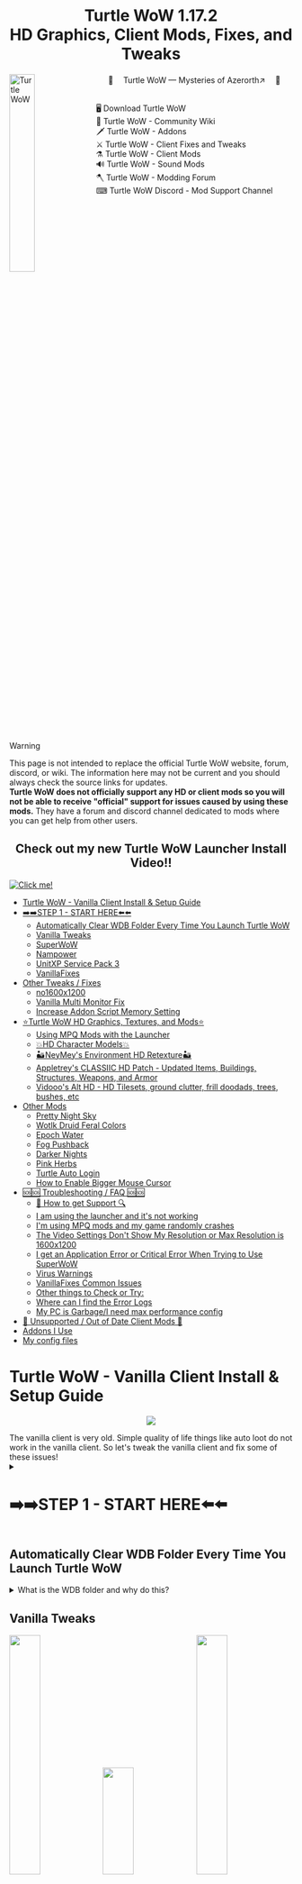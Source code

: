 
<h1 align="center" style="border-bottom: none;">Turtle WoW 1.17.2<br>HD Graphics, Client Mods, Fixes, and Tweaks</h1>
	<img align="left" src="https://turtle-wow.org/build/assets/web_logo-zTY2oemL.png" alt="Turtle WoW" width="30%">
<div id="toc">
  <ul align="center" style="list-style: none">
    <summary>
<p align="center">
	🐢 　<a href="https://turtle-wow.org/">Turtle WoW — Mysteries of Azerorth↗️</a> 　🐢
  <br>
  <br>
	<p align="left">
		🖥️ <a href="https://forum.turtle-wow.org/viewtopic.php?t=7709">Download Turtle WoW</a><br>
		🏹 <a href="https://github.com/othneildrew/Best-README-Template">Turtle WoW - Community Wiki</a><br>
		🗡 <a href="https://turtle-wow.fandom.com/wiki/Addons">Turtle WoW - Addons</a><br>
		⚔ <a href="https://turtle-wow.fandom.com/wiki/Client_Fixes_and_Tweaks">Turtle WoW - Client Fixes and Tweaks</a><br>
		⚗️ <a href="https://turtle-wow.fandom.com/wiki/Client_Mods">Turtle WoW - Client Mods</a><br>
		🔊 <a href="https://turtle-wow.fandom.com/wiki/Sound_Mods">Turtle WoW - Sound Mods</a><br>
		🪓 <a href="https://forum.turtle-wow.org/viewforum.php?f=29&sid=d8169699dbac9a393102f4478d15fd4b">Turtle WoW - Modding Forum</a><br>
		⌨ <a href="https://discord.com/channels/466622455805378571/1158807751850475690">Turtle WoW Discord - Mod Support Channel</a><br>
</p>
    </summary>
  </ul>
</div>
  <br clear="left">


> [!WARNING]
> This page is not intended to replace the official Turtle WoW website, forum, discord, or wiki. The information here may not be current and you should always check the source links for updates. <br>
> <b>Turtle WoW does not officially support any HD or client mods so you will not be able to receive "official" support for issues caused by using these mods.</b>
> They have a forum and discord channel dedicated to mods where you can get help from other users.


<h2 align="center">Check out my new Turtle WoW Launcher Install Video!!</h2>

<a href="https://youtu.be/A6FdCHgxTwI">
  <img src="https://i.imgur.com/J32LML0.jpeg" alt="Click me!" />
</a>


<!-- ToC begin -->
<a id="toc"></a>

- [Turtle WoW - Vanilla Client Install & Setup Guide](#turtle-wow---vanilla-client-install--setup-guide)
- [➡️➡️STEP 1 - START HERE⬅️⬅️](#%EF%B8%8F%EF%B8%8Fstep-1---start-here%EF%B8%8F%EF%B8%8F)
  - [Automatically Clear WDB Folder Every Time You Launch Turtle WoW](#automatically-clear-wdb-folder-every-time-you-launch-turtle-wow)
  - [Vanilla Tweaks](#vanilla-tweaks)
  - [SuperWoW](#superwow)
  - [Nampower](#nampower)
  - [UnitXP Service Pack 3](#unitxp-service-pack-3)
  - [VanillaFixes](#vanillafixes)
- [Other Tweaks / Fixes](#other-tweaks--fixes)
  - [no1600x1200](#no1600x1200)
  - [Vanilla Multi Monitor Fix](#vanilla-multi-monitor-fix)
  - [Increase Addon Script Memory Setting](#increase-addon-script-memory-setting)
- [⭐Turtle WoW HD Graphics, Textures, and Mods⭐](#turtle-wow-hd-graphics-textures-and-mods)
  - [Using MPQ Mods with the Launcher](#using-mpq-mods-with-the-launcher)
  - [💥HD Character Models💥](#hd-character-models)
  - [🏜️NeyMey's Environment HD Retexture🏜️](#%EF%B8%8Fneymeys-environment-hd-retexture%EF%B8%8F)
  - [Appletrey's CLASSIIC HD Patch - Updated Items, Buildings, Structures, Weapons, and Armor](#appletreys-classiic-hd-patch---updated-items-buildings-structures-weapons-and-armor)
  - [Vidooo's Alt HD - HD Tilesets, ground clutter, frill doodads, trees, bushes, etc](#vidooos-alt-hd---hd-tilesets-ground-clutter-frill-doodads-trees-bushes-etc)
- [Other Mods](#other-mods)
  - [Pretty Night Sky](#pretty-night-sky)
  - [Wotlk Druid Feral Colors](#wotlk-druid-feral-colors)
  - [Epoch Water](#epoch-water)
  - [Fog Pushback](#fog-pushback)
  - [Darker Nights](#darker-nights)
  - [Pink Herbs](#pink-herbs)
  - [Turtle Auto Login](#turtle-auto-login)
  - [How to Enable Bigger Mouse Cursor](#how-to-enable-bigger-mouse-cursor)
- [🆘🆘 Troubleshooting / FAQ 🆘🆘](#-troubleshooting--faq-)
  - [🔎 How to get Support 🔍](#-how-to-get-support-)
  - [I am using the launcher and it's not working](#i-am-using-the-launcher-and-its-not-working)
  - [I'm using MPQ mods and my game randomly crashes](#im-using-mpq-mods-and-my-game-randomly-crashes)
  - [The Video Settings Don't Show My Resolution or Max Resolution is 1600x1200](#the-video-settings-dont-show-my-resolution-or-max-resolution-is-1600x1200)
  - [I get an Application Error or Critical Error When Trying to Use SuperWoW](#i-get-an-application-error-or-critical-error-when-trying-to-use-superwow)
  - [Virus Warnings](#virus-warnings)
  - [VanillaFixes Common Issues](#vanillafixes-common-issues)
  - [Other things to Check or Try:](#other-things-to-check-or-try)
  - [Where can I find the Error Logs](#where-can-i-find-the-error-logs)
  - [My PC is Garbage/I need max performance config](#my-pc-is-garbagei-need-max-performance-config)
- [🛑 Unsupported / Out of Date Client Mods 🛑](#-unsupported--out-of-date-client-mods-)
- [Addons I Use](#addons-i-use)
- [My config files](#my-config-files)
<!-- ToC end -->



# Turtle WoW - Vanilla Client Install & Setup Guide
<p align="center"><img src="https://i.imgur.com/X53e4Lt.jpeg"></p>
The vanilla client is very old. Simple quality of life things like auto loot do not work in the vanilla client. So let's tweak the vanilla client and fix some of these issues!

<details>
<summary>

# ➡️➡️STEP 1 - START HERE⬅️⬅️
</summary>

1. Download the game:
   The ZIP folder contains the FULL GAME. Do not run the Launcher file or it will download TWO copies of the game!!!
	- https://forum.turtle-wow.org/viewtopic.php?t=7709
	- https://turtle-eu.b-cdn.net/twmoa_1172.zip
 	- https://eudl.turtle-wow.org/twmoa_1172.zip

2. You also need to download the latest Turtle WoW patch files.
   	- Download the latest twpatch_files.zip from - https://eudl.turtle-wow.org/twpatch_files.zip
   	- Unzip and copy WoW.exe from the twpatch_files folder into your main TWoW folder.
   	- Copy patch-7.mpq from the twpatch_files\Data folder to your TWoW\Data folder.

4. The game files should all be unzipped into a folder that is easy to find such as <br>
	- ```C:\twmoa_1172``` or 
	- ```C:\TurtleWoW``` or 
	- ```C:\TWoW```
 	- ⚠️ DO NOT use or run TWoW from your Downloads, Desktop, or Documents folders as these are protected folders under Windows (Controlled Folder Access, part of Windows Security) and you might run into weird permissions errors further down when trying to setup mods. 

5. Download and install Microsoft Visual C++ Redistributables - x86 and x64
	- **Yes, BOTH!! It doesn't matter that you're running 64 bit Windows. Download BOTH!!**
		- From Microsoft - [vc_redist.x86](https://aka.ms/vs/17/release/vc_redist.x86.exe)  and [vc_redist.x64](https://aka.ms/vs/17/release/vc_redist.x64.exe)
	Or...
 	- ✅Recommended - ["All-In-One" VisualCppRedist_AIO_x86_x64.exe](https://github.com/abbodi1406/vcredist/releases) which has both the x86 and x64 for all major versions.
6. Update your graphics drivers
	- [AMD Graphics Drivers](https://www.amd.com/en/support/download/drivers.html)
	- [Nvidia Graphics Drivers](https://www.nvidia.com/en-us/drivers/)
	- [Intel Graphics Drivers](https://www.intel.com/content/www/us/en/search.html#sort=relevancy&f:@tabfilter=[Downloads]&f:@stm_10385_en=[Graphics])
	<br>

7. ⚡⚡ **Reboot** after installing the drivers ⚡⚡
</details>

## Automatically Clear WDB Folder Every Time You Launch Turtle WoW

<details>
<summary>What is the WDB folder and why do this?</summary>

>It's a local cache folder that saves various game data. Instead of contacting the server the game will default to this cached data. This data will often times get out of sync with the server and that's when you'll start seeing weird bugs, crashes, and other random issues with your game. 
>TurtleWoW recommends deleting the WDB folder frequently. 

The steps below will prevent the WDB folder from ever being created so you never have to manually delete it.

1. Delete the WDB folder (if it exists)
2. Right Click an empty area of the main TurtleWoW folder -> New -> Text Document
3. Name it "WDB" and remove .txt at the end. 
	- If you don't see the .txt at the end, you will need to [Enable Show File Extensions in Explorer](https://www.howtogeek.com/205086/beginner-how-to-make-windows-show-file-extensions/#how-to-show-file-extensions-in-windows-10) and ensure the .txt is removed from the filename.
4. It should look like this when you're done

<p align="center"><img src="https://i.imgur.com/P5VCRFs.png" height="400"></p>

https://forum.turtle-wow.org/viewtopic.php?t=539
</details>

## Vanilla Tweaks
<img src="https://i.imgur.com/MCxr3xm.jpeg" width="33%"><img src="https://i.imgur.com/QxlZD8Q.jpeg" height="190" width="33%"><img src="https://i.imgur.com/FFqG4va.jpeg" width="33%"><br>
<img src="https://i.imgur.com/o3XAfp6.jpeg" width="33%"><img src="https://i.imgur.com/byqnZti.jpeg" width="33%"><img src="https://i.imgur.com/XTM74UE.jpeg" width="33%">



> [!Note]
> This will enable widescreen FoV, increase farclip (max render distance), enable right click auto loot, increase max camera distance, nameplate range to match TBC, allow the game to use more than 2GB of memory, enable more sound channels, and way way more!

I will list three ways to apply VanillaTweaks. Options 1 and 2 are my recommended ways of going about it. Options 2 can be used to push the vanilla client to it's limits (see screenshots above).

<details>
<summary>Option 1 - Apply Manually using Drag and Drop (EASY)</summary>
<br>

This is the default and recommended way to apply VanillaTweaks. 

1. Download [vanilla-tweaks_v1.6.0_x86_64-pc-windows-gnu.zip](https://github.com/brndd/vanilla-tweaks/releases/download/v1.6.0/vanilla-tweaks_v1.6.0_x86_64-pc-windows-gnu.zip) 
2. Unzip the folder and put the files in your main TWoW folder.
3. From the main TWoW folder, click on WoW.exe and drag it on top of vanilla_tweaks.exe. 
4. This will create a new file called WoW_tweaked.exe, which has all the tweaks applied. Nice!
5. Let's make sure we have a copy of the original WoW.exe backed up somewhere before we continue... just in case you mess things up 😉
6. Rename WoW.exe to WoW-OriginalBackup.exe
7. Rename WoW_tweaked.exe to WoW.exe - This part is important!!!
</details>

<details>
<summary>Option 2 - Apply Custom Settings using Command Line (HARD)</summary>

<br>

> ## ⚠ Warning ⚠
> If you don't know what you're doing this can really break your game! Make sure you read the help printout and documentation when messing with these settings. 

Option 2 is for advanced use cases when you want to set a custom value for one or more tweaks.<br>


> ### 📜 Example
> 1) The default game Field of View (FoV) value in radians is 1.5708. Vanilla Tweaks sets it to 1.925 (Widescren FoV). 
>    - You want to go even wider and apply the maximum FoV possible: 3.14. <br>
> 2) The max camera distance LIMIT is 50. Vanilla Tweaks does not change this value by default. 
>    - You want to increase it to 100. 


1. Download [vanilla-tweaks_v1.6.0_x86_64-pc-windows-gnu.zip](https://github.com/brndd/vanilla-tweaks/releases/download/v1.6.0/vanilla-tweaks_v1.6.0_x86_64-pc-windows-gnu.zip) 
2. Unzip the folder and put the files in your main TWoW folder.
3. Make a copy of WoW.exe in case you mess things up!
4. Press and hold Ctrl + Shift and right click an empty spot in the TWoW folder.
5. Select "Open PowerShell window here"
6. Type out your command and press enter. Example below using the previous use case:
``` .\vanilla-tweaks.exe --fov 3.14 --maxcameradistance 100 WoW.exe```
1. For this example the max camera distance tweak requires one last command that has to be typed in game. So after patching WoW.exe, you'll need to start the game and open the chat box and type this command in order to fully apply the max camera distance change:2
```/console CameraDistanceMax 100``` 

What are the commands?
	- Type ``` .\vanilla-tweaks.exe --help```
	- Look at the [VanillaTweaks README](https://github.com/brndd/vanilla-tweaks/blob/master/README.md) 
	- Look at the source code of [/src/main.rs](https://github.com/brndd/vanilla-tweaks/blob/master/src/main.rs) for more documentation.
</details>

<details>
<summary>Option 3 - Apply Using The Launcher (EASY)</summary>

<br>Option 3 is the newest way which can be done using the official TWoW Launcher. Be aware, the launcher is brand new and in rapid development. I would suggest using option 1 or 2 until the launcher is in a more stable state.

The new launcher has most, but not all, of the important Tweaks built in. After you configure these settings you can close the launcher. Do not start the game from the launcher if you plan to use any of the other tweaks below. 

⚠️ ⚠️ DO NOT CHANGE THE RENDER DISTANCE (Default 777) or your game will have graphical glitches!!! ⚠️ ⚠️

<p align="center"><img src="https://github.com/user-attachments/assets/647ce5d2-6d24-445e-bcc9-d802ab247530" height="300"></p>

[Vanilla Tweaks](https://github.com/brndd/vanilla-tweaks)

</details>

## SuperWoW
> [!Note]
> SuperWoW enables a lot of advanced lua features that are not available in the vanilla client. Lots of addons utilize or are greatly enhanced by it. It also doubles the macro character limit - up to 511 characters. And much more!

<details>
<summary>SuperWoW Install Guide</summary><br>

1. Download the [latest release zip file](https://github.com/balakethelock/SuperWoW/releases/tag/Release). 
2. Put SuperWoWhook.dll and the other files into your main TWoW folder.
3. [Download](https://github.com/balakethelock/SuperAPI/archive/refs/heads/master.zip) the optional compatibility addon, [SuperAPI](https://github.com/balakethelock/SuperAPI), which will add a minimap icon allowing you to change SuperWoW settings. 
	- Unzip and put the SuperAPI folder in your Interface\Addons folder: twmoa_1172\Interface\AddOns\SuperAPI
	- Be sure to remove the "-master" from the folder name
	
	<p align="center"><img src="https://i.imgur.com/PWVPBaN.png" width="30%"></p><br>

4. [SuperAPI_Castlib](https://github.com/balakethelock/SuperAPI_Castlib) (Optional) - Adds castbars to nameplates. If you have latest version of PfUI you won't need this addon.
   - [Download SuperAPI_Castlib](https://github.com/balakethelock/SuperAPI_Castlib/archive/refs/heads/master.zip)
	- Unzip and put the SuperAPI_Castlib folder in your Interface\Addons folder: twmoa_1172\Interface\AddOns\SuperAPI_Castlib
	- Be sure to remove the "-master" from the folder name


**😱❌ Game crashing when trying to use SuperWoW? ❌⚠️**

See FAQ sections: [SuperWoW Application/Critical Error](#i-get-an-application-error-or-critical-error-when-trying-to-use-superwow) and [SuperWoW Windows Security Settings](#virus-warnings) 🫡


[SuperWoW](https://github.com/balakethelock/SuperWoW)

[SuperAPI](https://github.com/balakethelock/SuperAPI)

[SuperAPI_Castlib](https://github.com/balakethelock/SuperAPI_Castlib)

[pepopo978's SuperWoW Installation Guide](https://github.com/pepopo978/SuperwowInstallation)

[List of Addons that Use SuperWoW](https://turtle-wow.fandom.com/wiki/Addons#SuperWoW_Addons)

</details>

## Nampower
> [!Note]
>There is a design flaw in this version of the client (Vanilla WoW) - A player is not allowed to cast a second spell until after the client receives word of the completion of the previous spell. Nampower works around that design flaw by altering the client behavior to not wait for the server to acknowledge anything.
>
> Additionally adds: spell queuing, automatic retry on error, quickcasting, queued spell icon display, buffer to avoid server rejections from casting too quickly, prevent right-clicking from changing your current target when in combat, high_resolution_clock instead of GetTickCount for faster timing on when to start casts, fixes broken cast animations when casting spells back to back, AND MORE!!

<p align="center"><img src="https://i.imgur.com/rOEZla9.png" width="40%"></p>


<details>
<summary>Nampower Install Guide</summary><br>

We will utilize [Pepo's version of nampower](https://github.com/pepopo978/nampower) which has even more client fixes such as spell queuing, automatic retry on error, and quickcasting.

1. Download the [latest nampower.dll from the release](https://github.com/pepopo978/nampower/releases) page.
2. Put nampower.dll in your main TWoW folder.
3. Download the optional [NampowerSettings](https://github.com/pepopo978/NampowerSettings/archive/refs/heads/master.zip) compatibility addon. This will add a minimap icon allowing you to change various nampower settings.
   	- Unzip and put the NampowerSettings folder in your Interface\Addons folder: twmoa_1172\Interface\AddOns\NampowerSettings
   	- Be sure to remove the "-master" from the folder name. The folder path should look similar to the image below:
   	<p align="center"><img src="https://i.imgur.com/OcKJG3S.png" width="40%"></p>

[Pepo's Fork](https://github.com/pepopo978/nampower)

[Original nampower](https://github.com/namreeb/nampower)

</details>

## UnitXP Service Pack 3
Without UnitXP SP3             |  With UnitXP SP3
:-------------------------:|:-------------------------:
![](https://static.wikia.nocookie.net/turtle-wow/images/1/12/Without_unitxp_at_scholomance_entrance.jpg/revision/latest/scale-to-width-down/1000?cb=20240916144846)  |  ![](https://static.wikia.nocookie.net/turtle-wow/images/f/f3/UnitXP_hide_under_bridge_mobs_nameplate.jpg/revision/latest/scale-to-width-down/1000?cb=20240916145022)

> [!Note]
> Features: Adjust camera, Background notifications, Check line of sight in Lua, Debug interface for in-game Lua, Measure distance in Lua,  Various network, TCP, ACK tweaks, Proper nameplates, Screenshot in JPEG file, Better Tab targeting function, And more!

<details>
<summary>UnitXP Service Pack 3 Install Guide</summary><br>

1. Download the latest [UnitXP-SP3-bare.zip](https://github.com/allfoxwy/UnitXP_SP3/releases) from the releases page.
	- Unzip and put the UnitXP_SP3.dll in your main TWoW folder.
	- Copy the UnitXP_SP3_Addon folder to your Interface\Addons folder: twmoa_1172\Interface\AddOns\UnitXP_SP3_Addon
	- Be sure to remove the "-master" from the folder name. The folder path should look similar to the image below:

<p align="center"><img src="https://i.imgur.com/R9DQZ9L.png" width="50%"></p>

If you set up everything correctly you will see this configuration icon:

<p align="center"><img src="https://i.imgur.com/xlenKVI.png" width="40%"></p>

https://github.com/allfoxwy/UnitXP_SP3<br>
https://github.com/allfoxwy/UnitXP_SP3_Addon

</details>

## VanillaFixes
> [!Note]
> One of the most popular client fixes! Reduces issues with game stuttering and animation lag, enables Vulkan graphics instead of the default and old DirectX 9.
> We will use VanillaFixes to launch the game and it will load all the previous DLL mods if you've been following from the start. 
 
 **This will be our real game "launcher"**

<details><summary>
	
### Option 1 - VanillaFixes (Normal Version)</summary>

1. Download the latest VanillaFixes zip from the [releases](https://github.com/hannesmann/vanillafixes/releases) page.
	- [vanillafixes-1.5.2.zip](https://github.com/hannesmann/vanillafixes/releases/download/v1.5.2/vanillafixes-1.5.2.zip)
2. Unzip and put all the files in your main TWoW folder.

</details>

<details><summary>

### Option 2 - VanillaFixes (DXVK Version)</summary>

> # ⚠ Warning ⚠
> Some people have reported issues/errors trying to use dxvk with the latest 5000 series cards!!!
> 🛑 VanillaFixes-DXVK requires a Vulkan 1.3 capable dedicated graphics card!! 🛑
> 	- Nvidia RTX 2060 or higher. Minimum required driver version 550.54.14. [Nvidia Drivers](https://www.nvidia.com/en-us/drivers/)
> 	- AMD Radeon RX 5000 or higher. Minimum Adrenalin driver verion 22.1.2. [AMD Radeon Drivers](https://www.amd.com/en/support/download/drivers.html)

1. Download the latest VanillaFixes-DXVK zip from the [releases](https://github.com/hannesmann/vanillafixes/releases) page.
	- [vanillafixes-1.5.2-dxvk.zip](https://github.com/hannesmann/vanillafixes/releases/download/v1.5.2/vanillafixes-1.5.2-dxvk.zip)
2. Unzip and put all the files in your main TWoW folder.
3. Download the latest dxvk-gplasync-2.x.x.zip file from the [releases](https://gitlab.com/Ph42oN/dxvk-gplasync/-/releases) page.
4. Unzip and open the folder all the way into the x32 folder -> Copy d3d9.dll from the x32 folder to the main TWoW folder. 
	- If you copied all the files from steps 1-2, then you'll see a popup asking if you want to replace the d3d9.dll file. 
	- Click "✔️ Replace the files in the destination"

<details><summary>

#### Edit DXVK.CONF (ONLY IF YOU ARE USING DXVK Version!! SKIP OTHERWISE</summary>

Open **dxvk.conf** from the TWoW folder using notepad and edit it like below:

```
# DXVK configuration for World of Warcraft

# Set Asynchronus computations via DXVK to address 
# potential microstuttering and other graphical issues
dxvk.enableAsync = True
dxvk.gplAsyncCache = True

# Uncomment to set framerate limit
d3d9.maxFrameRate = 244

# Uncomment to force borderless fullscreen
d3d9.enableDialogMode = True

# Enable GPL if supported to reduce stuttering (NVIDIA 473.33+, AMD 24.6.1+)
dxvk.enableGraphicsPipelineLibrary = Auto
# Track pipeline lifetimes to reduce memory usage
dxvk.trackPipelineLifetime = True
# Limit compiler threads to reduce memory usage
dxvk.numCompilerThreads = 4

# Disabled because VanillaFixes sets process DPI awareness
d3d9.dpiAware = False

# If you want to show detailed GPU graphs and data in-game uncomment the line below.  
# dxvk.hud = fps,frametimes,gpuload,memory,scale=0.75,opacity=0.5

# If you just want a basic FPS counter uncomment this next line.
# dxvk.hud = fps,scale=0.75,opacity=0.5
```

</details>

</details>

</details>

<details><summary>

#### Edit DLLS.TXT</summary>

Open **dlls.txt** from the TWoW folder using notepad and edit it like below:

```
twdiscord.dll
nampower.dll
SuperWoWhook.dll
UnitXP_SP3.dll
```
If you are using the launcher to setup your mods you may need to also add to the txt file:
```VfPatcher.dll```

</details>



You are now ready to start the optimized vanilla wow client - **Run Vanillafixes.exe to start the game.** 

If you did everything correctly you should see a popup similar to this:

<p align="center"><img src="https://i.imgur.com/JMWCb4S.png" width="35%"></p>

> [!Note]
🛑 DXVK was designed and made for running 3D (Windows) applications on <u>**Linux**</u> using Wine. 🛑
> While using DXVK on Windows *may* generally work and *may* improve your performance, **it may also do the opposite!!!**

https://github.com/hannesmann/vanillafixes

</details>

# Other Tweaks / Fixes

## no1600x1200
> [!Note]
> This is an experimental fix for Vanilla 1.12 only showing 1600x1200 resolution instead of widescreen or ultrawidescreen.

<details>
<summary>no1600x1200 Install Guide</summary>

1. Download the [latest zip release](https://github.com/allfoxwy/no1600x1200/releases). 
2. Copy `no1600x1200.dll` to the TurtleWoW main folder.
3. Edit `dlls.txt` in the TWoW folder and add to the bottom of the list `no1600x1200.dll`.
4. This mod conflits with VanillaMultiMonitorFix. So use one or the other.
5. Start the game and check its Video Options.

</details>

## Vanilla Multi Monitor Fix
> [!Note]
> This is a DLL hook based fix for WoW 1.12 client misbehaving when you have multiple monitors connected.

<details>
<summary>Vanilla Multi Monitor Fix Install Guide</summary>

1. Download the latest [VanillaMultiMonitorFix release.zip](https://github.com/Mates1500/VanillaMultiMonitorFix/releases) from the releases page.
	- Unzip and put VanillaMultiMonitorFix.dll in your main TWoW folder.
	- Edit dlls.txt from your main TWoW folder and and remove the # comment from line 6 or where it says: 
	  ```
	  VanillaMultiMonitorFix.dll
	  ```
2. Set `VMMFix_preferred_monitor.txt`'s contents to your desired WoW monitor's index, as shown by running `ShowAllDisplayDevices.exe`.
3. Launch the game using VanillaFixes as it load the dll that you uncommented

https://github.com/Mates1500/VanillaMultiMonitorFix
</details>

## Increase Addon Script Memory Setting
<details>
<summary>Increase Addon Script Memory Guide</summary>

1. Start TWoW
2. Login to your account but don't select a character.
3. Click the Addons button in the bottom left corner
4. Set Script Memory (MB) to 0 - This allows the game to use as much memory as it needs for your AddOns.
   <p align="center"><img src="https://i.imgur.com/aAAXrRl.png" width="50%"></p>

</details>


# ⭐Turtle WoW HD Graphics, Textures, and Mods⭐
![](https://i.imgur.com/aieolVP.jpeg)

> [!Note]
> All mpq patches must be placed in the `TurtleWoW\Data` folder. You can use multiple graphic/mod mpq patches at the same time.
> If you download two mods and they have the same file name, one of them will have to be renamed to another letter that's not in use.

## Using MPQ Mods with the Launcher
<details>
<summary>Enable MPQ Mods using the Launcher</summary>

The launcher supports loading extra mpq's from the Data folder. Maybe you don't need VanillaTweaks, SuperWoW, or VanillaFixes and just want to try the HD graphics? I don't recommend using the launcher but here's how to do it.

<p align="center"><img src="https://i.imgur.com/7b4YfXh.png" width="30%"></p>

</details>

## 💥HD Character Models💥
<p align="center"><img src="https://i.imgur.com/JdMaqso.jpeg"></p>

> [!Note]
> Patch-A replaces playable races with their Legion HD models or other downported models from newer expansions.

### 🔥Option 1 - Turtle HD Patch-A - NEW RELEASE!🔥
<details>
<summary>Option 1 - Patch-A by Falarson+NeyMey with fixes from Watchers3D</summary>

Latest and greatest Turtle HD mod includes updates models for - Characters, NPC's, Creatures, Mounts, and More!

**<u>Patch-A.mpq</u>**

Size: 1.74 GB

Last Updated: May 20, 2025 🟢

[Patch-A](https://drive.google.com/file/d/1eV7yQDalJucJKoeThVcftX6xEg0m_ou5/view)

https://forum.turtle-wow.org/viewtopic.php?t=18689

</details>


### Option 2 - Watcher's - HD Character Models Only
<details>
<summary>Option 2 - Watcher's (Slim) Patch-A</summary>

Watcher's Patch-A contains only HD Character models. It's slimmed down which helps reduce the number of potential crashes. Gets updated pretty frequently so I would consider this a safe pick if you just want HD character models.

**<u>Watcher's (Slim) - Patch-A</u>**

Size: ~615.1 MB

Last Updated: May 6, 2025 🟢

[Patch-A](https://drive.google.com/file/d/1h0zP5SD0qhm63gZO6Jf1NL1n863U2eOh/edit)

https://forum.turtle-wow.org/viewtopic.php?t=12120

</details>

## 🏜️NeyMey's Environment HD Retexture🏜️

> [!Note]
> Contains an extensive collection HD textures for things like grass, environments and buildings, etc.

<details>
<summary>Patch-B - NeyMey's HD Environment</summary>

**<u>Patch-B.mpq</u>**

Size: 933.8 MB

Last Updated: May 18, 2025 🟢

[Patch-B](https://drive.usercontent.google.com/download?id=14gLQgWeubG6_UR29VZ-ITGnlAC_XMHnV&export=download&authuser=0)

https://forum.turtle-wow.org/viewtopic.php?t=18689

</details>

## Appletrey's CLASSIIC HD Patch - Updated Items, Buildings, Structures, Weapons, and Armor
<img src="https://i.imgur.com/fLXq9bg.jpeg" width="50%"><img src="https://i.imgur.com/ZdZ0wr5.png" width="50%">

> [!Note]
> Custom M2 Items and Environments, Massive Gear overhauls, WMO Buildings updated. Model, vehicles, structures updated. Custom outpost spikes, walls, gates, and so much more.

<details>
<summary>Patch-W - Appletrey's CLASSIIC HD Patch</summary>

**<u>Patch-W.mpq</u>**

Size: 890.9 MB

Last Updated: Jun 11, 2025 🟢

👀 [Video Showcase](https://www.youtube.com/@appletrey/videos) 👀

Custom and improved HD models. 

[Patch-W](https://drive.google.com/file/d/1t0R4iq7HtINE192pP1xvkKVBCu9Tt5CR/view)


https://forum.turtle-wow.org/viewtopic.php?t=16720

</details>

## Vidooo's Alt HD - HD Tilesets, ground clutter, frill doodads, trees, bushes, etc
> [!Note]
> This mod backports some assets from retail but with a bigger emphasis on overhauling ground clutter and tilesets. 

[Patch-H](https://drive.usercontent.google.com/download?id=1vqpkGn9PDRHAvGAn9hAuEuijbhEspljf&export=download&authuser=0)

https://forum.turtle-wow.org/viewtopic.php?p=111831#p111831




# Other Mods

## Pretty Night Sky
<img src="https://github.com/RetroCro/TurtleWoW-Mods/blob/main/Pictures/PrettyNightSky1.jpg" width="33%"><img src="https://github.com/RetroCro/TurtleWoW-Mods/blob/main/Pictures/PrettyNightSky2.jpg" width="33%"><img src="https://github.com/RetroCro/TurtleWoW-Mods/blob/main/Pictures/PrettyNightSky3.jpg" width="33%">

<details>
<summary>Pretty Night Sky</summary>

Demo Video - Flight from Undercity to Tarren Mill:
[![YouTube](https://i.ytimg.com/vi/oq0IgUoAk0g/maxresdefault.jpg)](https://www.youtube.com/watch?v=oq0IgUoAk0g)


[Patch-9](https://drive.google.com/file/d/1qu99ZS-SQFfTtYodBmZWYiHmxL8QtUY4/view?usp=sharing)

You might try renaming this to Patch-Y or another letter near the end of alphabet since other HD mods can overwrite this one.

https://forum.turtle-wow.org/viewtopic.php?t=10776

</details>

## Wotlk Druid Feral Colors
> [!Note]
> OG Wotlk models have 5 different skin colors based on the hair/fur color of your NE/Tauren Druid. This let's you pick from 5 different sets of Feral form skins. 

<details>
<summary>Wotlk Druid Feral Colors</summary>

<img align="top" src="https://i.imgur.com/YMabqVh.jpeg" width="34%" height="25%"><img src="https://i.imgur.com/nQrjNMJ.jpeg" width="49%">></p>


01 - White: [(Download Link)](https://mega.nz/file/hr5G0DiD#-id6zNqMDF5upseVhT4KF7k96XDayksUuZovC9YunLQ)  
[![Image](https://i.imgur.com/hXpKhb4.jpeg)](https://i.imgur.com/hXpKhb4.jpeg)  
  
02 - Black: [(Download Link)](https://mega.nz/file/Z35myDiB#6cmIt2R2qarZ7em_8gvyCsDAfvLvXv43H78wwbTJRBw)  
[![Image](https://i.imgur.com/YIA6Z6L.jpeg)](https://i.imgur.com/YIA6Z6L.jpeg)  
  
03 - Brown/Blue: [(Download Link)](https://mega.nz/file/o6wXXAxC#9tsQdNc6587EHgnrLxetNBzLSRZOWLsaVvICzlPZCGw)  
[![Image](https://i.imgur.com/uy0F74q.jpeg)](https://i.imgur.com/uy0F74q.jpeg)  
  
04 - Lightbrown/Purple: [(Download Link)](https://mega.nz/file/pyZynZ5J#I-KnNCMZARDILT6F8MpnaULXGD_SmtixrxuGnJjygB8)  
[![Image](https://i.imgur.com/kF1tbrO.jpeg)](https://i.imgur.com/kF1tbrO.jpeg)  
  
05 - Grey/Blonde: [(Download Link)](https://mega.nz/file/wyw1nDjC#42nWx-WRjdmVoVjZftUM5zv0ahB5MthO9x1LYqDawkM)  
[![Image](https://i.imgur.com/tAKONKZ.jpeg)](https://i.imgur.com/tAKONKZ.jpeg)

https://forum.turtle-wow.org/viewtopic.php?t=16108

</details>

## Epoch Water
> [!Note]
> This is by far the best looking water texture replacement I've seen in Vanilla.

[Preview - Default Water vs Epoch Water Slider Comparison](https://cdn.knightlab.com/libs/juxtapose/latest/embed/index.html?uid=c0d977ee-5851-11ef-9396-d93975fe8866)

<details>
<summary>Epoch Water</summary>

<img src="https://github.com/RetroCro/TurtleWoW-Mods/blob/main/Pictures/EpochWater.jpg" width="50%"><img src="https://github.com/RetroCro/TurtleWoW-Mods/blob/main/Pictures/EpochWater2.jpg" width="50%">

[Patch-W](https://drive.google.com/file/d/1xRx9OrznbgbE1uBae3H3OGke9UoXtzmU/view)

You probably want to rename this to Patch-X or Patch-Y as other HD mods can overwrite it such as Appletrey's CLASSIIC HD Patch.

https://forum.turtle-wow.org/viewtopic.php?t=16918

</details>


## Fog Pushback
> [!Note]
> Pushes back fog significantly to increase view distance. 

<img src="https://i.imgur.com/2foC2hl.jpeg" width="48%"><img src="https://i.imgur.com/ecRqmfc.jpeg" width="50%">

<details>
<summary>Fog Pushback</summary>

1. 📌 Optional + Recommended - Apply VanillaTweaks first which increases the max farclip distance LIMIT to 10,000
2. Put mpq in the Data folder -> Start game
3. Open Chat and type: `/console farclip 1000` 
	- 777 is the default maximum
	- I have tested even higher numbers (currently using 1797), but the higher you go the more likely you will encounter crashes!

[Patch-Y](https://drive.google.com/file/d/14aHvyfr_ACL-UURbNa_fXRPcfQZoIw8n/view?usp=sharing)

> A few other mods also use Patch-Y for their name so you may need to rename this mpq to another unused letter

https://forum.turtle-wow.org/viewtopic.php?t=10982

</details>

## Darker Nights

<p align="center"><img src="https://i.imgur.com/zYkrifW.png" width="50%"><img src="https://i.imgur.com/BKSAwJI.png" width="50%"></p>

I tested this only briefly for 1.17.2 to make sure it wouldnt instantly crash me and it didn't. I didn't test enough to say how well it works but I am leaving the download here for now. 
- Darker Nights mod loses the dark effect when it rains. The ambient brightness is only set for default weather.
- [Download](https://github.com/RetroCro/TurtleWoW-Mods/raw/refs/heads/main/Archive/Darker%20Nights.zip)


## Pink Herbs

> [!Note]
> Changes herbs color to a bright pink/purple color for easier finding.

<details>
<summary>Pink Herbs</summary>

<p align="center"><img src="https://github.com/RetroCro/TurtleWoW-Mods/blob/main/Pictures/PinkHerbs.jpg" width="40%"></p>

[Patch-J](https://forum.turtle-wow.org/viewtopic.php?t=12005)

</details>

## Turtle Auto Login

> [!Note]
> Patch for Turtle WoW that can allows you to setup multiple accounts with auto-login, auto-select character, and custom account labels.

<details>
<summary>🔑 Option 1 - Requires SuperWoW</summary>

<p align="center"><img src="https://i.imgur.com/GXhE26Q.png" width="40%"></p>

This version is newer and has more features than the original. It does requires a recent enough version of SuperWow, currently >=1.4. 

[Download the Newer Version](https://github.com/MarcelineVQ/turtle-autologin/archive/refs/heads/main.zip)

https://github.com/MarcelineVQ/turtle-autologin

</details>

<details>
<summary>🗝️ Option 2 - Basic OG Version</summary>

1. [Download the OG version](https://github.com/Haaxor1689/turtle-autologin/releases/download/release/Patch-Y.mpq) 
2. Place MPQ file inside your `TurtleWoW\Data` folder.

[Original by Haaxor1689](https://github.com/Haaxor1689/turtle-autologin)

</details>

## How to Enable Bigger Mouse Cursor

> [!Note]
> Two options. Pros and Cons of Each:
> DXVK version only supports 1x, 2x, and 4x sized cursors of 128 pixel size. The larger you go the more pixelated it looks. Does NOT require Hardware Cursor to be enabled in game. 
> YoloMouse allows much bigger cursor size and it looks HD not pixelated but you MUST enable Hardware Cursor in game. (This is what I use)

<details>
<summary>🖲️ Option 1 - Using Custom DXVK</summary>

1. Open Turtle WoW Launcher > Click Mods at the Top > Enable Vanillafixes and DXVK
2. Apply the Launcher updates and close the launcher.
3. Download the modified DXVK that enables bigger mouse cursor - [d3d9.dll.zip](https://github.com/allfoxwy/dxvk/releases/tag/v23)
4. Unzip and paste the dll into your main TWoW Folder. Overwrite the existing one.
5. From your main TWoW folder, Open file `dxvk.conf` with notepad and add/edit an entry `d3d9.enlargeHardwareCursor = 2` (Only sizes allowed are 1, 2, and 4)
6. Save the conf.dxvk file > Restart Launcher > Start Turtle WoW

[allfoxwy/dxvk - Github](https://github.com/allfoxwy/dxvk)

</details>

<details>
<summary>🖱️ Option 2 - HD Cursors with YoloMouse</summary>

1. For YoloMouse to work you MUST have "Hardware Cursor" ENABLED in the game settings
<p align="center"><img src="https://i.imgur.com/uN8qObD.png"></p>

2. [Download YoloMouse from GitHub](https://github.com/PandaTeemo/YoloMouse/releases/download/0.11.3/YoloMouse64.msi)
3. Install YoloMouse (Default settings are fine)
4. Copy Custom Cursors to `C:\Program Files\YoloMouse\Cursors\Default` (Overwrite/Backup the old ones)
5. Right click > Exit the YoloMouse icon by your clock
6. Restart YoloMouse so it loads the new cursors (Right Click > Run as Administrator)
7. Start Turtle WoW and look below to set it up.

How to use YoloMouse:
1. Repeat pressing `CTRL ALT 1`, `CTRL ALT 2`, `CTRL ALT 3` (1,2,3 to changes cursor styles and colors)
2. Repeat pressing `CTRL ALT -`, `CTRL ALT +` (Minus or Plus) to change cursor size bigger/smaller
3. `CTRL ALT 0` to reset cursor and size back to default

Here are two custom HD cursors you can add to YoloMouse
<p align="center"><img src="https://i.imgur.com/sdhlElJ.png"></p>

[Cursor 0](https://github.com/RetroCro/TurtleWoW-Mods/raw/refs/heads/main/Archive/0.cur)

[Cursor 1](https://github.com/RetroCro/TurtleWoW-Mods/raw/refs/heads/main/Archive/1.cur)

[YoloMouse](https://github.com/PandaTeemo/YoloMouse)

</details>


# 🆘🆘 Troubleshooting / FAQ 🆘🆘

## 🔎 How to get Support 🔍
Post all the relevant info to the [discord support channel](https://discord.com/channels/466622455805378571/691438750185553950):

- Laptop or Desktop - Custom/Prebuild? Model?
- Graphics Card - Dedicated AMD/Nvidia, Internal/CPU, Combination? Model/Driver.
- Operating System - Windows, MacOS, Virtual Machine, or some hipster nix distro?
- Screenshots or video of the issue
- Your settings - In-Game/Config Files?
- What Addons are you using? 
- Error Logs
- What changes/tweaks/mods/etc have you added/modified/removed?
- How do you start the game? Using the Launcher? Clicking WoW.exe? Using VanillaFixes? Other?
- When does the issue occur?
- What things you've tried so far to fix the issue...

**Explaining your issue with as much detail as possible will ensure you get proper support.**

## I am using the launcher and it's not working
<details>
<summary>How to get Launcher Support</summary>

The Turtle WoW launcher is brand new and constantly being updated. One of the most common issues is people downloading the FULL GAME zip folder, which is like 10GB, and is ready to go out of the box, no launcher needed.

And then they run the Launcher... **If you do this you will be downloading TWO full copies of the game!!**

The Launcher version will install a second copy of the game to *C:\Users\YourAccount\AppData\TurtleWoW\Wow.exe*

So, if you're installing addons and mods and nothing is working then you probably have 2 copies of the game (because you ran the launcher when you didn't need to).

Remember:
- Post your issue to the [Launcher Support channel](https://discord.com/channels/466622455805378571/1309239046026952795).
- This guide is for playing TurtleWoW **without** using the launcher - Using either WoW.exe or Vanillafixes.exe to start the game. This guide has some examples for how to setup mods using the launcher, but overall it is written for playing without launcher. 
- You don't need the launcher to get TurtleWoW updates. They can push updates to you while the game is running. 
- The launcher is not required to play the game. 

</details>

## I'm using MPQ mods and my game randomly crashes
> This application has encountered a critical error
> Exception:	0xC0000005 (ACCESS_VIOLATION)
> The memory could not be "read" or "written"

<details>
<summary>Crashes Caused by MPQ Mods - Easy and quick fix!!</summary>

Just kidding! There is no easy or quick fix for these. 💀 

This is a common and known issue when using various HD graphics/texture mods especially if you use got a bunch different ones. A lot of crashes happen near flight masters or in busy areas with tons of players like the Stormwind Trade district, etc. 

 Basically, these are **REALLY HARD** to troubleshoot. If you can replicate the crash it will be very useful for narrowing down the root cause. Otherwise it's like finding a needle in a haystack. 

Causes:
- Some graphic, texture, or other asset could have been incorrectly backported to the vanilla client.  
- The DBC (DataBaseClient) files within the MPQ's contain tens, maybe even hundreds, of thousands of database entries about items, NPCs, environment, world, and a lot more... A bad entry here could be why the crash is happening. 
- TurtleWoW could have rolled out some update and something as simple as a new hairstyle could crash your game
- The main HD Patch (Patch-A) is a repeat offender when it comes to crashes.
	- This should be the first mpq you remove when trying to isolate which mpq mod is causing the crash.

</details>

## The Video Settings Don't Show My Resolution or Max Resolution is 1600x1200
<details>
<summary>Can't Change Game Resolution / Not Showing My Resolution</summary>

<p align="center"><img src="https://i.imgur.com/AkJu10j.png" width="600"></p>

Things to Try:
https://github.com/allfoxwy/no1600x1200

```
Put no1600x1200.dll into game's folder.
Edit loader list to include no1600x1200.dll. (Usually the list is dlls.txt)
Start the game and check its Video Options.
```
If you get an error, continue down to the next section and make sure you configure both the DEP settings and the Windows Security Settings.

Sometimes physically unplugging all extra monitors, rebooting, and then starting the game fixes this issue. After the game has started you can plug the other monitors in and everything seems to work fine after that.

This can happen for various reasons such as:
 - You're running the game from a laptop which has internal graphics and dedicated graphics.
 - You have multiple monitors and/or different resolutions between them. 
 - You are missing or have outdated drivers.
 - Windows Settings
 - AMD/Nvidia Control Panel settings missing or misconfigured.
 - You have a huge modern 21:9 monitor running at like 5120x1440. Maybe you're even using some software to split the screen into multiple virtual monitors? ☠️

 This is what you should be seeing if you set everything up correctly. 
 - Normal and widescreen resolutions in the dropdown list
 - Monitor detected and the Refresh Rating is not blank.
 - Shaders enabled at the bottom

</details>

## I get an Application Error or Critical Error When Trying to Use SuperWoW

<details>
<summary>Check your DEP Settings</summary>

1. Go to Control Panel > System and Security > System > Advanced system settings. 
2. Under Performance, click Settings, then the Data Execution Prevention tab.

Select Turn on DEP for all programs and services except those I select, and add WoW.exe to the list.

**It's very important that you reboot after making this change!**
</details>

## Virus Warnings
<details>
<summary>How to Fix Virus Warning - SuperWoW</summary>

**These are false alerts but do not ignore them**
You will need to add exclusions/exceptions to your AV software for the main Turtle WoW folder, otherwise these client fixes and mods wont work. Why is this happening? Well these client fixes are injected into the WoW executable at startup which can trigger AV software.	

1. Right Click on the Start button
2. Select Settings -> Select Update & Security -> Select Windows Security
3. Select Virus & threat protection -> Manage Settings
	- Turn off Real-time protection
 	- Turn off Cloud Delivered Protection
  	- Turn off Automatic Sample
   	- Turn off Tamper Protection
4. Go back to Virus & threat protection -> Scroll all the way down to Exclusions -> Click Add an Exclusion
	- From the dropdown, select FOLDER
	- For the path select the main TWoW folder (example: C:\twmoa_1172\twmoa_1172)
5. Check the Virus and Threat Protection -> Current Threats -> Protection History -> make sure there's no threat entries saying SuperWoW is blocked.
6. Go back and re-do the SuperWoW section once this is setup.
<p align="center"><img src="https://i.imgur.com/tvxm5xS.png" width="60%"></p>

</details>

## VanillaFixes Common Issues
While using DXVK on Windows may generally work it is not supported officially. 

DXVK will by default prevent the Vulkan driver from entering full-screen exclusive mode, which is necessary for a number of games to work and also allows users to tab out. However, depending on your setup and graphics driver, this may come with a number of drawbacks:

- Variable refresh rate may not work.
- HDR may not work properly.
- Performance may be degraded, especially on multi-monitor systems.
- Frame latency may be higher.

In order to enable full-screen exclusive, set `dxvk.allowFse = True` via a [configuration file](https://github.com/doitsujin/dxvk/wiki/Configuration).

Third-party software that interacts with D3D11 and/or Vulkan at the API level will often interfere with DXVK and cause it to crash or not work as expected. This includes the following applications:

- Any overlay provided by game launchers (Steam, Epic Games Store, Uplay, Origin)
- The **Nvidia GeForce Experience** overlay
- The RivaTuner Statistics Server overlay
- Open Broadcaster Software (OBS) recording/streaming software
- Certain game mods (e.g. FiveM)
- 
**DO NOT** replace Windows DLLs in `System32` or `SysWOW64` with DXVK's. This **will** break your Windows install.

Make sure to use the 32-bit DLLs for 32-bit games. Windows applications will never load DLLs of the wrong architecture.

https://github.com/doitsujin/dxvk/wiki/Windows

## Other things to Check or Try:
Here's a list of things to check when something isn't working. May or may not be applicable to your issue.

<details>
<summary>Big List of Things to Try...</summary>

👏 Probably because you didn't follow the guide from the start and now it's not working? 👏

- Apply the DEP fix and all the Windows Security settings and exclusions posted above.
- Delete your WDB folder? 
- Did you install both VCredist x86 and 64 or the All-in-One?
- Make sure your game isn't saved in a write-protected directory such as Program Files, Downloads, Documents etc. 
	- Try moving it to like `C:\TWoW`
	- Check the attributes to make sure the folder isn't set to  Read-only:
	  <p align="center"><img src="https://i.imgur.com/pPEJXAG.png" width="40%"></p>
	  <br>

	- You can try editing the folder properties and give your user account full control:
	  <p align="center"><img src="https://i.imgur.com/NDprslq.png" width="40%"></p>

<br>

- Be sure you right click WoW/VanillaFixes and select Run as Administrator
- Did you try removing ALL mpq mods (if any)?
- Did you try backing up your config.wtf and WTF folder, deleting those files, and relaunching the game to see if it will starts with default config settings? The game should generate a new config.wtf and WTF folder structure.
- Remove everything from your dlls.txt and test re-add them one by one
- Are you using VanillaFixes or the dxvk version? Try deleting the d3d9.dll file and use the non dxvk version

When all else fails - Delete the whole TWoW folder, download a fresh CLEAN copy, and start from the top. DO NOT run the launcher.

</details>

## Where can I find the Error Logs

- There can be some log files in your main TWoW folder if you use nampower or other dll mods.
- There are log files in the TWoW\Logs folder 
	- gx.log
	- GlueXML.log
	- FrameXML.log
	- Sound.log
	- cpu.log
	- twloader.log
- There are log files in the TWoW\Errors folder -> Open the txt file and scroll to the bottom. You might see some clues there but often times it's pretty cryptic.
	- When your game crashes a log file is put in the Errors folder and will be named similar to `2025-01-01 22.02.09 Crash.txt`. A DMP file with the same name will be created. You may need to provide both of these files to the support team.

</details>

## My PC is Garbage/I need max performance config
<details>
	
<summary>config.wtf settings to try</summary>

```
SET DistCull "1"
SET farclip "177"
SET frillDensity "1"
SET gxMultisample "1"
SET lodDist "59"
SET anisotropic "1"
SET particleDensity "0.25"
SET shadowLevel "1"
SET SkyCloudLOD "0"
SET SkySunGlare "0"
SET SmallCull "2"
SET specular "0"
SET texLodBias "1"
SET unitDrawDist "100"
SET weatherDensity "0"
```

</details>

# 🛑 Unsupported / Out of Date Client Mods 🛑

<h2>Redmagejoe's Turtle HD</h2>
**>>> WARNING THIS IS NO LONGER SUPPORTED <<<**
**THIS PROJECT IS CURRENTLY NOT UPDATED FOR PATCH 1.17.2!**

If you used this in the past you will need to remove the MPQ files!!!

https://forum.turtle-wow.org/viewtopic.php?p=115958#p115958

# Addons I Use
<details>
	
<summary>Addons List</summary>

- !notoggle - https://github.com/shirsig/notoggle
- antispam -https://github.com/shagu/antispam
- AutoDecline - https://github.com/mrrosh/AutoDecline
- Bagshui - https://github.com/veechs/Bagshui
- BetterCharacterStats - https://github.com/pepopo978/BetterCharacterStats
- CleveRoidMacros - https://github.com/jrc13245/CleveRoidMacros
- GryllsExpBar - https://github.com/GryllsAddons/GryllsExpBar
- HCQuest - https://github.com/GryllsAddons/HCQuest
- HCWarn - https://github.com/GryllsAddons/HCWarn
- HealersMate - https://github.com/OldManAlpha/HealersMate
- LevelRange-Turtle - https://github.com/Spartelfant/LevelRange-Turtle
- Magnify - https://github.com/luskanek/Magnify
- MikScrollingBattleText - https://github.com/pepopo978/Vanilla_MikScrollingBattleText
- MikScrollingBattleTextOptions - https://github.com/pepopo978/Vanilla_MikScrollingBattleText
- NampowerSettings - https://github.com/pepopo978/NampowerSettings
- pfQuest - https://github.com/shagu/pfQuest
- pfQuest-turtle - https://github.com/shagu/pfQuest-turtle
- pfUI - https://github.com/shagu/pfUI
- pfUI-addonskinner - https://github.com/mrrosh/pfUI-addonskinner
- pfUI-CustomMedia - https://github.com/mrrosh/pfUI-CustomMedia
- pfUI-eliteoverlay - https://github.com/antoinechedin/pfUI-eliteoverlay
- pfUI-fonts - https://github.com/shagu/pfUI-fonts and https://github.com/mrrosh/pfUI-MoreFonts
- pfUI-RainbowHealthBar - https://github.com/WanLiQiaoXi/pfUI-RainbowHealthBar
- SilentServer - https://github.com/MarcelineVQ/SilentServer
- SoloRaidTargetIcons - https://github.com/refaim/SoloRaidTargetIcons
- SuperAPI - https://github.com/balakethelock/SuperAPI (Requires [SuperWoW](https://github.com/balakethelock/SuperWoW))
- SuperAPI_Castlib - https://github.com/balakethelock/SuperAPI_Castlib (Requires [SuperWoW](https://github.com/balakethelock/SuperWoW))
- Rinse - https://github.com/Otari98/Rinse
- TurtleChatColors - https://github.com/DaMaGepyHUN/TurtleChatColors
- TurtleHardcoreChatTamer - https://github.com/refaim/TurtleHardcoreChatTamer
- unitscan-turtle-hc - https://github.com/RetroCro/unitscan-turtle-hc
- UnitXP_SP3_Addon - https://github.com/allfoxwy/UnitXP_SP3_Addon (Requires [UnitXP_SP3](https://github.com/allfoxwy/UnitXP_SP3))
- VendorList - https://github.com/MarcelineVQ/VendorList

</details>

# My config files
This is a backup of my Config.wtf file after I've setup all the tweaks above. You should NOT copy this! You can use it as a reference.
- [config.wtf](https://gist.githubusercontent.com/RetroCro/62cd73d9bbc64d365e0de444c6289823/raw/324c4fbb0e266688439c0c27888cf117e977d719/turtle-wow-config.wtf)



